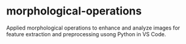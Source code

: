 # morphological-operations
Applied morphological operations to enhance and analyze images for feature extraction and preprocessing usong Python in VS Code.
